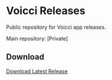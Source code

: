 # Voicci Releases

Public repository for Voicci app releases.

Main repository: [Private]

## Download

[Download Latest Release](https://github.com/OlmiVanguard/voicci-releases/releases/latest)